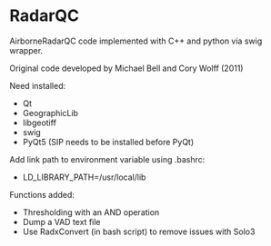 RadarQC
=======

AirborneRadarQC code implemented with C++ and python via swig wrapper.

Original code developed by Michael Bell and Cory Wolff (2011)

Need installed:

- Qt
- GeographicLib
- libgeotiff
- swig
- PyQt5 (SIP needs to be installed before PyQt)

Add link path to environment variable using .bashrc:

- LD_LIBRARY_PATH=/usr/local/lib

Functions added:

- Thresholding with an AND operation
- Dump a VAD text file
- Use RadxConvert (in bash script) to remove issues with Solo3
